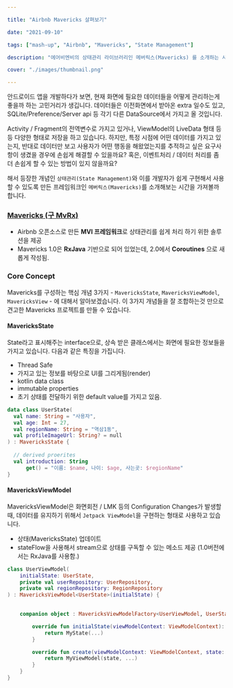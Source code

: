 ```yaml
---

title: "Airbnb Mavericks 살펴보기"

date: "2021-09-10"

tags: ["mash-up", "Airbnb", "Mavericks", "State Management"]

description: "에어비엔비의 상태관리 라이브러리인 메버릭스(Mavericks) 를 소개하는 시간을 가져볼까 합니다."

cover: "./images/thumbnail.png"

---
```


안드로이드 앱을 개발하다가 보면, 현재 화면에 필요한 데이터들을 어떻게 관리하는게 좋을까 하는 고민거리가 생깁니다. 데이터들은 이전화면에서 받아온 extra 일수도 있고, SQLite/Preference/Server api 등 각기 다른 DataSource에서 가지고 올 것입니다.

Activity / Fragment의 전역변수로 가지고 있거나, ViewModel의 LiveData<T> 형태 등등 다양한 형태로 저장을 하고 있습니다. 하지만, 특정 시점에 어떤 데이터를 가지고 있는지, 반대로 데이터만 보고 사용자가 어떤 행동을 해왔었는지를 추적하고 싶은 요구사항이 생겼을 경우에 손쉽게 해결할 수 있을까요? 혹은, 이벤트처리 / 데이터 처리를 좀 더 손쉽게 할 수 있는 방법이 있지 않을까요? 
  
해서 등장한 개념인 `상태관리(State Management)`와 이를 개발자가 쉽게 구현해서 사용할 수 있도록 만든 프레임워크인 `메버릭스(Mavericks)`를 소개해보는 시간을 가져볼까 합니다.

### [Mavericks (구 MvRx)](https://airbnb.io/mavericks/#/)
- Airbnb 오픈소스로 만든 **MVI 프레임워크**로 상태관리를 쉽게 처리 하기 위한 솔루션을 제공
- Mavericks 1.0은 **RxJava** 기반으로 되어 있었는데, 2.0에서 **Coroutines** 으로 새롭게 작성됨.

### Core Concept
Mavericks를 구성하는 핵심 개념 3가지 - `MavericksState`, `MavericksViewModel`, `MavericksView` - 에 대해서 알아보겠습니다. 이 3가지 개념들을 잘 조합하는것 만으로 견고한 Mavericks 프로젝트를 만들 수 있습니다.
  
#### MavericksState
State라고 표시해주는 interface으로, 상속 받은 클래스에서는 화면에 필요한 정보들을 가지고 있습니다. 다음과 같은 특징을 가집니다.
  - Thread Safe
  - 가지고 있는 정보를 바탕으로 UI를 그리게됨(render)
  - kotlin data class 
  - immutable properties
  - 초기 상태를 전달하기 위한 default value를 가지고 있음.
  
```kotlin
data class UserState(
  val name: String = "사용자",
  val age: Int = 27,
  val regionName: String = "역삼1동",
  val profileImageUrl: String? = null
) : MavericksState {
  
  // derived proerites
  val introduction: String
      get() = "이름: $name, 나이: $age, 사는곳: $regionName"
}
```
  
#### MavericksViewModel
MavericksViewModel은 화면회전 / LMK 등의 Configuration Changes가 발생할때, 데이터를 유지하기 위해서 `Jetpack ViewModel`을 구현하는 형태로 사용하고 있습니다.
- 상태(MavericksState) 업데이트
- stateFlow을 사용해서 stream으로 상태를 구독할 수 있는 메소드 제공 (1.0버전에서는 RxJava를 사용함.)
  
```kotlin
class UserViewModel(
    initialState: UserState,
    private val userRepository: UserRepository,
    private val regionRepository: RegionRepository
) : MavericksViewModel<UserState>(initialState) {
    

    companion object : MavericksViewModelFactory<UserViewModel, UserState> {

        override fun initialState(viewModelContext: ViewModelContext): MyState {
            return MyState(...)
        }

        override fun create(viewModelContext: ViewModelContext, state: MyState): MyViewModel {
            return MyViewModel(state, ...)
        }
    }
}
```

